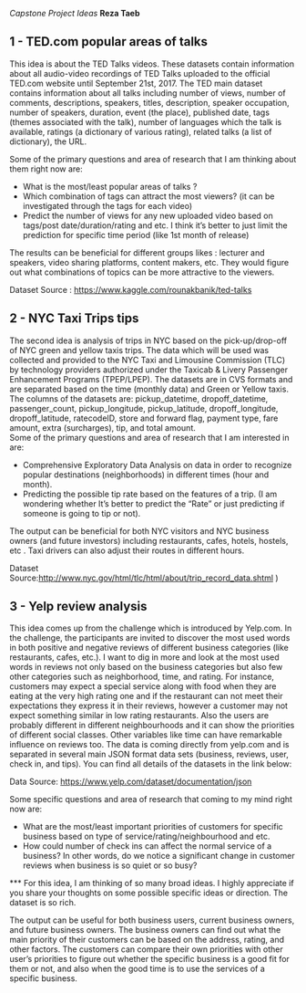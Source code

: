 

*Capstone Project Ideas*
**Reza Taeb**



## 1 - TED.com popular areas of talks
  
This idea is about the TED Talks videos. These datasets contain information about all audio-video recordings of TED Talks uploaded to the official TED.com website until September 21st, 2017. The TED main dataset contains information about all talks including number of views, number of comments, descriptions, speakers, titles, description, speaker occupation, number of speakers, duration, event (the place), published date, tags (themes associated with the talk), number of languages which the talk is available, ratings (a dictionary of various rating), related talks (a list of dictionary), the URL. 

Some of the primary questions and area of research that I am thinking about them right now are: 
* What is the most/least popular areas of talks ?
* Which combination of tags can attract the most viewers? (it can be investigated through the tags for each video)
* Predict the number of views for any new uploaded video based on tags/post date/duration/rating and etc. I think it’s better to just limit the prediction for specific time period (like 1st month of release) 

The results can be beneficial for different groups likes : lecturer and speakers, video sharing platforms, content makers, etc. They would figure out what combinations of topics can be more attractive to the viewers.  

Dataset Source : https://www.kaggle.com/rounakbanik/ted-talks



## 2 -  NYC Taxi Trips tips 

The second idea is analysis of trips in NYC based on the pick-up/drop-off of NYC  green and yellow taxis trips. The data which will be used was collected and provided to the NYC Taxi and Limousine Commission (TLC) by technology providers authorized under the Taxicab & Livery Passenger Enhancement Programs (TPEP/LPEP). The datasets are in CVS formats and are separated based on the time (monthly data) and Green or Yellow taxis. The columns of the datasets are: pickup_datetime, dropoff_datetime, passenger_count, pickup_longitude, pickup_latitude, dropoff_longitude, dropoff_latitude, ratecodeID, store and forward flag, payment type, fare amount, extra (surcharges), tip, and total amount. 	 
Some of the primary questions and area of research that I am interested in are: 
* Comprehensive Exploratory Data Analysis on data in order to recognize popular destinations (neighborhoods) in different times (hour and month). 
* Predicting the possible tip rate based on the features of a trip. (I am wondering whether It’s better to predict the “Rate” or just predicting if someone is going to tip or not).  

The output can be beneficial for both NYC visitors and NYC business owners (and future investors) including restaurants, cafes, hotels, hostels, etc . Taxi drivers can also adjust their routes in different hours. 


Dataset Source:http://www.nyc.gov/html/tlc/html/about/trip_record_data.shtml ) 


## 3 - Yelp review analysis 

This idea comes up from the challenge which is introduced by Yelp.com. In the challenge, the participants are invited to discover the most used words in both positive and negative reviews of different business categories (like restaurants, cafes, etc.). I want to dig in more and look at the most used words in reviews not only based on the business categories but also few other categories such as neighborhood, time, and rating. For instance, customers may expect a special service along with food when they are eating at the very high rating one and if the restaurant can not meet their expectations they express it in their reviews, however a customer may not expect something similar in low rating restaurants. Also the users are probably different in different neighbourhoods and it can show the priorities of different social classes.  Other variables like time can have remarkable influence on reviews too. 
The data is coming directly from yelp.com and is separated in several main JSON format data sets (business, reviews, user, check in, and tips). You can find all details of the datasets in the link below: 


Data Source: https://www.yelp.com/dataset/documentation/json


Some specific questions and area of research that coming to my mind right now are: 

* What are the most/least important priorities of customers for specific business based on type of service/rating/neighbourhood and etc. 
* How could number of check ins can affect the normal service of a business? In other words, do we notice a significant change in customer reviews when business is so quiet or so busy? 

*** For this idea, I am thinking of so many broad ideas. I highly appreciate if you share your thoughts on some possible specific ideas or direction. The dataset is so rich.  



The output can be useful for both business users, current business owners, and future business owners. The business owners can find out what the main priority of their customers can be based on the address, rating, and other factors. The customers can compare their own priorities with other user’s priorities to figure out whether the specific business is a good fit for them or not, and also when the good time is to use the services of a specific business. 
